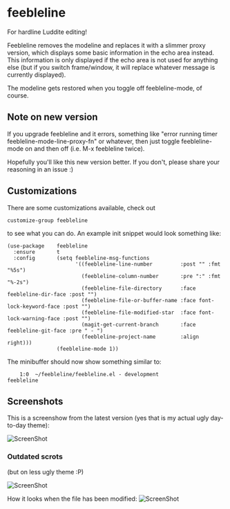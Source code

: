 # feebleline
For hardline Luddite editing!

Feebleline removes the modeline and replaces it with a slimmer proxy
version, which displays some basic information in the echo area
instead.  This information is only displayed if the echo area is not used
for anything else (but if you switch frame/window, it will replace whatever
message is currently displayed).

The modeline gets restored when you toggle off feebleline-mode, of course.

## Note on new version
If you upgrade feebleline and it errors, something like "error running timer
feebleline-mode-line-proxy-fn" or whatever, then just toggle feebleline-mode on
and then off (i.e. M-x feebleline twice).

Hopefully you'll like this new version better. If you don't, please share your
reasoning in an issue :)


## Customizations
There are some customizations available, check out

    customize-group feebleline

to see what you can do. An example init snippet would look something like:

    (use-package    feebleline
      :ensure       t
      :config       (setq feebleline-msg-functions
                          '((feebleline-line-number         :post "" :fmt "%5s")
                            (feebleline-column-number       :pre ":" :fmt "%-2s")
                            (feebleline-file-directory      :face feebleline-dir-face :post "")
                            (feebleline-file-or-buffer-name :face font-lock-keyword-face :post "")
                            (feebleline-file-modified-star  :face font-lock-warning-face :post "")
                            (magit-get-current-branch       :face feebleline-git-face :pre " - ")
                            (feebleline-project-name        :align right)))
                    (feebleline-mode 1))

The minibuffer should now show something similar to:

        1:0  ~/feebleline/feebleline.el - development                                                feebleline

## Screenshots
This is a screenshow from the latest version (yes that is my
actual ugly day-to-day theme):

![ScreenShot](scrot_v1_1.png)

### Outdated scrots

(but on less ugly theme :P)

![ScreenShot](scrot2.png)

How it looks when the file has been modified:
![ScreenShot](scrot3.png)
